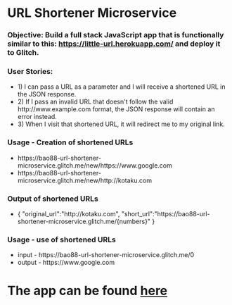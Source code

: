    <h1>URL Shortener Microservice</h1>
         <h3>Objective: Build a full stack JavaScript app that is functionally similar to this: 
           <a href="https://little-url.herokuapp.com/">https://little-url.herokuapp.com/</a> and deploy it to Glitch.
         </h3>
         <h3>User Stories:</h3>
         <ul>
           <li>1) I can pass a URL as a parameter and I will receive a shortened URL in the JSON response.</li>  
           <li>2) If I pass an invalid URL that doesn't follow the valid http://www.example.com format, 
             the JSON response will contain an error instead.
            </li>  
           <li>3) When I visit that shortened URL, it will redirect me to my original link.</li>  
         </ul>
         <h3>Usage - Creation of shortened URLs</h3>
         <ul>
           <li>https://bao88-url-shortener-microservice.glitch.me/new/https://www.google.com</li>  
           <li>https://bao88-url-shortener-microservice.glitch.me/new/http://kotaku.com</li>  
         </ul>
         <h3>Output of shortened URLs</h3>
         <ul>
           <li>{ "original_url":"http://kotaku.com", "short_url":"https://bao88-url-shortener-microservice.glitch.me/{numbers}" }</li>  
         </ul>
         <h3>Usage - use of shortened URLs</h3>
         <ul>
           <li>input - https://bao88-url-shortener-microservice.glitch.me/0</li>  
           <li>output - https://www.google.com</li>  
         </ul>
      </div>
      <h1>The app can be found <a href="https://bao88-url-shortener-microservice.glitch.me/" target="_blank">here</a> </h1>
   </body>
